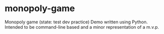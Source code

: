 # monopoly-game
Monopoly game (state: test dev practice) Demo written using Python. Intended to be command-line based and a minor representation of a m.v.p.
